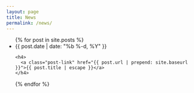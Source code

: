 ```yaml
---
layout: page
title: News
permalink: /news/
---
```


<ul class="post-list">
  {% for post in site.posts %}
  <li>
    <span class="post-meta">{{ post.date | date: "%b %-d, %Y" }}</span>

    <h4>
      <a class="post-link" href="{{ post.url | prepend: site.baseurl }}">{{ post.title | escape }}</a>
    </h4>
  </li>
  {% endfor %}
</ul>
